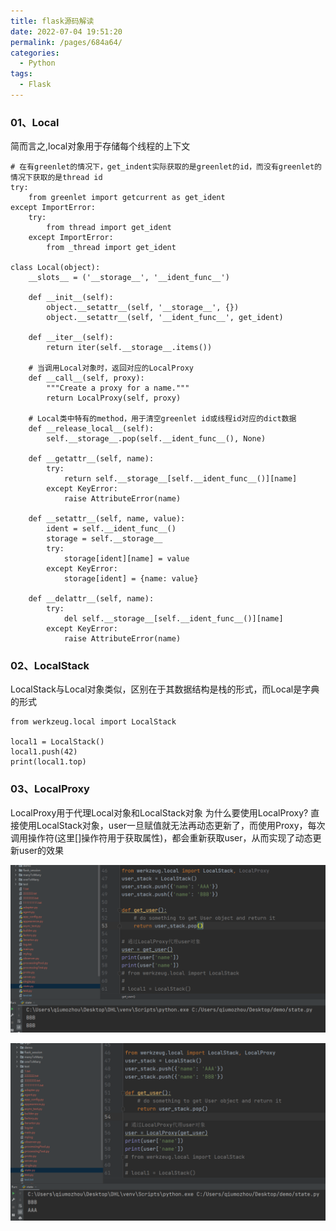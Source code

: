 ```yaml
---
title: flask源码解读
date: 2022-07-04 19:51:20
permalink: /pages/684a64/
categories:
  - Python
tags:
  - Flask
---
```



### 01、Local
简而言之,local对象用于存储每个线程的上下文
```
# 在有greenlet的情况下，get_indent实际获取的是greenlet的id，而没有greenlet的情况下获取的是thread id
try:
    from greenlet import getcurrent as get_ident
except ImportError:
    try:
        from thread import get_ident
    except ImportError:
        from _thread import get_ident

class Local(object):
    __slots__ = ('__storage__', '__ident_func__')

    def __init__(self):
        object.__setattr__(self, '__storage__', {})
        object.__setattr__(self, '__ident_func__', get_ident)

    def __iter__(self):
        return iter(self.__storage__.items())

    # 当调用Local对象时，返回对应的LocalProxy
    def __call__(self, proxy):
        """Create a proxy for a name."""
        return LocalProxy(self, proxy)

    # Local类中特有的method，用于清空greenlet id或线程id对应的dict数据
    def __release_local__(self):
        self.__storage__.pop(self.__ident_func__(), None)

    def __getattr__(self, name):
        try:
            return self.__storage__[self.__ident_func__()][name]
        except KeyError:
            raise AttributeError(name)

    def __setattr__(self, name, value):
        ident = self.__ident_func__()
        storage = self.__storage__
        try:
            storage[ident][name] = value
        except KeyError:
            storage[ident] = {name: value}

    def __delattr__(self, name):
        try:
            del self.__storage__[self.__ident_func__()][name]
        except KeyError:
            raise AttributeError(name)
```

### 02、LocalStack
LocalStack与Local对象类似，区别在于其数据结构是栈的形式，而Local是字典的形式
```
from werkzeug.local import LocalStack

local1 = LocalStack()
local1.push(42)
print(local1.top)
```


### 03、LocalProxy
LocalProxy用于代理Local对象和LocalStack对象
为什么要使用LocalProxy?
直接使用LocalStack对象，user一旦赋值就无法再动态更新了，而使用Proxy，每次调用操作符(这里[]操作符用于获取属性)，都会重新获取user，从而实现了动态更新user的效果

![](./image/proxy1.png)

![](./image/proxy2.png)